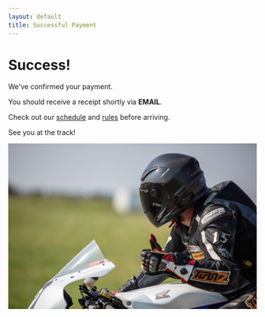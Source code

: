 ```yaml
---
layout: default
title: Successful Payment
---
```


# Success!

We've confirmed your payment.

You should receive a receipt shortly via **EMAIL**.

Check out our [schedule](https://kwsportracing.ca/dates) and [rules](https://kwsportracing.ca/rules/) before arriving.

See you at the track!

![faq](/img/faq.jpg)
